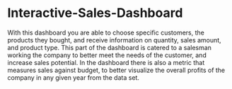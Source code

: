 # Interactive-Sales-Dashboard
With this dashboard you are able to choose specific customers, the products they bought, and receive information on quantity, sales amount, and product type. This part of the dashboard is catered to a salesman working the company to better meet the needs of the customer, and increase sales potential. In the dashboard there is also a metric that measures sales against budget, to better visualize the overall profits of the company in any given year from the data set.
